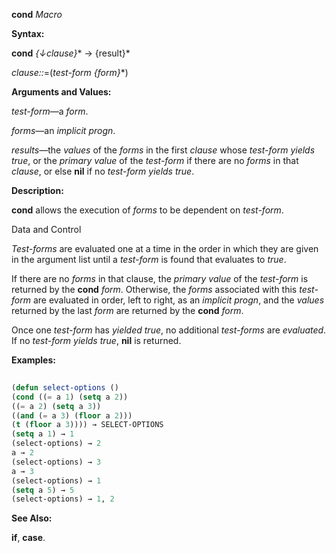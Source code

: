 **cond** *Macro* 



**Syntax:** 



**cond** *\{↓clause\}*\* → \{result\}\* 



*clause::*=(*test-form \{form\}*\*) 



**Arguments and Values:** 



*test-form*—a *form*. 



*forms*—an *implicit progn*. 



*results*—the *values* of the *forms* in the first *clause* whose *test-form yields true*, or the *primary value* of the *test-form* if there are no *forms* in that *clause*, or else **nil** if no *test-form yields true*. 



**Description:** 



**cond** allows the execution of *forms* to be dependent on *test-form*. 



Data and Control 











*Test-forms* are evaluated one at a time in the order in which they are given in the argument list until a *test-form* is found that evaluates to *true*. 



If there are no *forms* in that clause, the *primary value* of the *test-form* is returned by the **cond** *form*. Otherwise, the *forms* associated with this *test-form* are evaluated in order, left to right, as an *implicit progn*, and the *values* returned by the last *form* are returned by the **cond** *form*. 



Once one *test-form* has *yielded true*, no additional *test-forms* are *evaluated*. If no *test-form yields true*, **nil** is returned. 



**Examples:**
```lisp
 
(defun select-options () 
(cond ((= a 1) (setq a 2)) 
((= a 2) (setq a 3)) 
((and (= a 3) (floor a 2))) 
(t (floor a 3)))) → SELECT-OPTIONS 
(setq a 1) → 1 
(select-options) → 2 
a → 2 
(select-options) → 3 
a → 3 
(select-options) → 1 
(setq a 5) → 5 
(select-options) → 1, 2 

```
**See Also:** 



**if**, **case**. 




